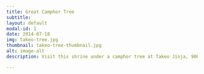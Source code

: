 ```yaml
---
title: Great Camphor Tree
subtitle:
layout: default
modal-id: 1
date: 2014-07-18
img: takeo-tree.jpg
thumbnail: takeo-tree-thumbnail.jpg
alt: image-alt
description: Visit this shrine under a camphor tree at Takeo Jinja, 900 m from Arts Itoya.

---
```

